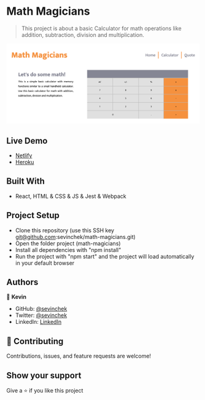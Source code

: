 # Math Magicians

> This project is about a basic Calculator for math operations like addition, subtraction, division and multiplication.

![screenshot](./src/img/app-screenshot.png)

## Live Demo

- [Netlify](https://sharp-varahamihira-88b276.netlify.app/)
- [Heroku](https://tranquil-journey-31114.herokuapp.com/)

## Built With

- React, HTML & CSS & JS & Jest & Webpack

## Project Setup

- Clone this repository (use this SSH key git@github.com:sevinchek/math-magicians.git)
- Open the folder project (math-magicians)
- Install all dependencies with "npm install"
- Run the project with "npm start" and the project will load automatically in your default browser

## Authors

👤 **Kevin**

- GitHub: [@sevinchek](https://github.com/sevinchek)
- Twitter: [@sevinchek](https://twitter.com/sevinchek)
- LinkedIn: [LinkedIn](https://linkedin.com/in/sevinchek)

## 🤝 Contributing

Contributions, issues, and feature requests are welcome!

## Show your support

Give a ⭐️ if you like this project
